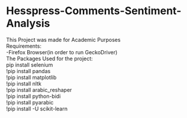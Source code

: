 # Hesspress-Comments-Sentiment-Analysis
This Project was made for Academic Purposes
<br>
Requirements:
<br>
-Firefox Browser(in order to run GeckoDriver)
<br>
The Packages Used for the project:
<br>
pip install selenium
<br>
!pip install pandas
<br>
!pip install matplotlib
<br>
!pip install nltk
<br>
!pip install arabic_reshaper
<br>
!pip install python-bidi
<br>
!pip install pyarabic
<br>
!pip install -U scikit-learn
